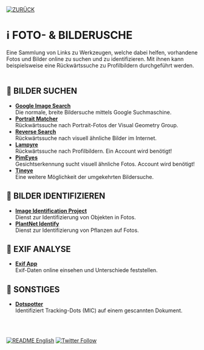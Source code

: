 <div align="left">
  <a href="https://github.com/ot2i7ba/OSINT/blob/main/de/"><img alt="ZURÜCK" src="https://img.shields.io/badge/ZURÜCK-lightgrey.svg?style=for-the-badge"></a>
</div>

# ℹ️ FOTO- & BILDERUSCHE
Eine Sammlung von Links zu Werkzeugen, welche dabei helfen, vorhandene Fotos und Bilder online zu suchen und zu identifizieren. Mit ihnen kann beispielsweise eine Rückwärtssuche zu Profilbildern durchgeführt werden.
<br/><br/>

## 📑 BILDER SUCHEN
- **[Google Image Search](https://images.google.com/ "Google Image Search")**<br/>
Die normale, breite Bildersuche mittels Google Suchmaschine.
- **[Portrait Matcher](http://zeus.robots.ox.ac.uk/portraitmatcher/index "Portrait Matcher")**<br/>
Rückwärtssuche nach Portrait-Fotos der Visual Geometry Group.
- **[Reverse Search](https://www.revesesearch.com/ "Reverse Search")**<br/>
Rückwärtssuche nach visuell ähnliche Bilder im Internet.
- **[Lampyre](https://lampyre.io/ "Lampyre.io")**<br/>
Rückwärtssuche nach Profilbildern. Ein Account wird benötigt!
- **[PimEyes](https://pimeyes.com/en "PimEyes")**<br/>
Gesichtserkennung sucht visuell ähnliche Fotos. Account wird benötigt!
- **[Tineye](https://tineye.com/ "Tineye")**<br/>
Eine weitere Möglichkeit der umgekehrten Bildersuche.

## 📑 BILDER IDENTIFIZIEREN
- **[Image Identification Project](https://www.imageidentify.com/ "Image Identification Project")**<br/>
Dienst zur Identifizierung von Objekten in Fotos.
- **[PlantNet Identify](https://identify.plantnet.org/de "PlantNet Identify")**<br/>
Dienst zur Identifizierung von Pflanzen auf Fotos.

## 📑 EXIF ANALYSE
- **[Exif App](https://exif.app/ "Exif App")**<br/>
Exif-Daten online einsehen und Unterschiede feststellen.

## 📑 SONSTIGES
- **[Dotspotter](https://www.forensicdots.de/ "Dotspotter")**<br/>
Identifiziert Tracking-Dots (MIC) auf einem gescannten Dokument.

<br/><br/>
<div align="left">
  <a href="https://github.com/ot2i7ba/OSINT/blob/main/en/README.md"><img alt="README English" src="https://img.shields.io/badge/README-English-lightgrey.svg?style=for-the-badge"></a>
  <a href="https://twitter.com/intent/follow?screen_name=ot2i7ba"><img alt="Twitter Follow" src="https://img.shields.io/twitter/follow/ot2i7ba?logo=twitter&logoColor=white&style=for-the-badge"></a>
</div>

